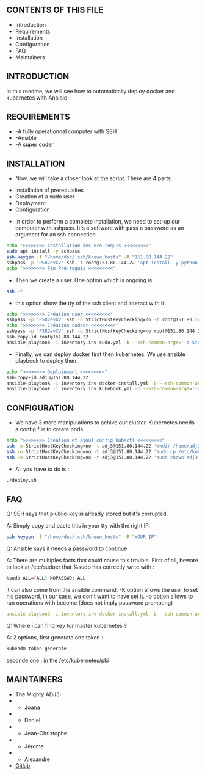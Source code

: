 CONTENTS OF THIS FILE
---------------------
   
 * Introduction
 * Requirements
 * Installation
 * Configuration
 * FAQ
 * Maintainers

INTRODUCTION
------------

In this readme, we will see how to automatically deploy docker and kubernetes with Ansible

REQUIREMENTS
------------

* -A fully operationnal computer with SSH
* -Ansible
* -A super coder

INSTALLATION
------------

- Now, we will take a closer look at the script. There are 4 parts:
* Installation of prerequisites
* Creation of a sudo user
* Deployment
* Configuration
- In order to perform a complete installation, we need to set-up our computer with sshpass. It's a software with pass a password as an argument for an ssh connection.
```sh
echo ">>>>>>>> Installation des Pré-requis <<<<<<<<<"
sudo apt install -y sshpass
ssh-keygen -f "/home/doc/.ssh/known_hosts" -R "151.80.144.22"
sshpass -p "PSR2evXV" ssh -t root@151.80.144.22 'apt install -y python-minimal'
echo ">>>>>>>> Fin Pré-requis <<<<<<<<<"
```
- Then we create a user. One option which is ongoing is:
```sh
ssh -t
```
- this option show the tty of the ssh client and interact with it. 
```sh
echo ">>>>>>>> Création user <<<<<<<<<"
sshpass -p "PSR2evXV" ssh -o StrictHostKeyChecking=no -t root@151.80.144.22 'adduser adj3' #we have full control on the passwd 
echo ">>>>>>>> Création sudoer <<<<<<<<<"
sshpass -p "PSR2evXV" ssh -o StrictHostKeyChecking=no root@151.80.144.22 'usermod -aG sudo adj3' #we add adj3 user to sudo group
ssh-copy-id root@151.80.144.22 
ansible-playbook -i inventory.inv sudo.yml -b --ssh-common-args='-o StrictHostKeyChecking=no' #we give no passwd-requirement to sudo group
```
- Finally, we can deploy docker first then kubernetes. We use ansible playbook to deploy then.
```sh
echo ">>>>>>>> Deploiement <<<<<<<<<" 
ssh-copy-id adj3@151.80.144.22  
ansible-playbook -i inventory.inv docker-install.yml -b --ssh-common-args='-o StrictHostKeyChecking=no' 
ansible-playbook -i inventory.inv kubebook.yml -b --ssh-common-args='-o StrictHostKeyChecking=no'
```

CONFIGURATION
-------------

- We have 3 more manipulations to achive our cluster. Kubernetes needs a config file to create pods.
```sh
echo ">>>>>>>> Creation et ajout config kubectl <<<<<<<<<" 
ssh -o StrictHostKeyChecking=no -t adj3@151.80.144.22 'mkdir /home/adj3/.kube'
ssh -o StrictHostKeyChecking=no -t adj3@151.80.144.22 'sudo cp /etc/kubernetes/admin.conf /home/adj3/.kube/config'
ssh -o StrictHostKeyChecking=no -t adj3@151.80.144.22 'sudo chown adj3 /home/adj3/.kube/config'
```
* All you have to do is :
```sh
./deploy.sh
```

FAQ
---

Q: SSH says that plublic-key is already stored but it's corrupted.

A: Simply copy and paste this in your tty with the right IP:
```sh
ssh-keygen -f "/home/doc/.ssh/known_hosts" -R "YOUR IP"
```

Q: Ansible says it needs a password to continue

A: There are multiples facts that could cause this trouble. First of all, beware to look at /etc/sudoer that %sudo has correctly write with :
```sh
%sudo ALL=(ALL) NOPASSWD: ALL
```
it can also come from the ansible command. -K option allows the user to set his password, in our case, we don't want to have set it. -b option allows to run operations with become (does not imply password prompting)
```yaml
ansible-playbook -i inventory.inv docker-install.yml -b --ssh-common-args='-o StrictHostKeyChecking=no'
```

Q: Where i can find key for master kubernetes ?

A: 2 options, first generate one token : 
```sh
kubeadm token generate
```
seconde one :
in the /etc/kubernetes/pki

MAINTAINERS
-----------

* The Mighty ADJ3:
* - Joana
* - Daniel
* - Jean-Christophe
* - Jérome
* - Alexandre
* [Gitlab](http://vps635270.ovh.net/)